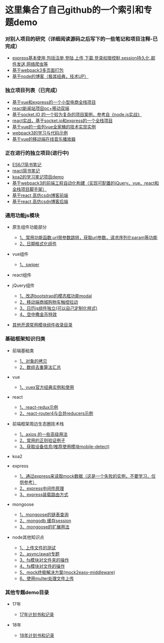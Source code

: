 # 这里集合了自己github的一个索引和专题demo

### 对别人项目的研究（详细阅读源码之后写下的一些笔记和项目注释-已完成）

- [express基本使用,包括注册,登陆,上传,下载,登录权限控制,session持久化,邮件发送,网络爬虫等](https://github.com/yanlele/express)
- [基于webpack3多页面打包](https://github.com/yanlele/webpack-dev)
- [基于node的博客（极其经典，技术UP）](https://github.com/yanlele/N-blog)

### 独立项目列表（已完成）

- [基于vue和express的一个小型电商全栈项目](https://github.com/yanlele/nodeMall)
- [react新闻站项目pc+移动双端](https://github.com/yanlele/React-News)
- [基于socket.IO 的一个较为复杂的项目案例，参考自《node.js实战》](https://github.com/yanlele/chatApplication)
- [react实战，基于socket.io和express的一个全栈项目](https://github.com/yanlele/ReactAppChatWork)
- [基于vue的一些列vue全家桶的技术实现实例](https://github.com/yanlele/vueModel)
- [webpack3的学习与代码示例](https://github.com/yanlele/webpack3Study)
- [基于vue的移动端在线音乐播放器](https://github.com/yanlele/yanle-music)

### 正在进行的独立项目(进行中)

- [ES6/7简书笔记](./book/ES6&7)
- [react简书笔记](book/react专题)
- [koa2的学习笔记项目demo](https://github.com/yanlele/koa-study)
- [基于webpack3的前端工程自动化构建（实现可配置的jQuery、vue、react和全栈项目脚手架）](https://github.com/yanlele/le-cli)
- [基于react 高仿csdn博客前端](https://github.com/yanlele/react-blog-front)
- [基于react 高仿csdn博客后端](https://github.com/yanlele/react-blog-server)

### 通用功能js模块
- 原生组件功能部分
    - [1、常用功能函数:url带参数跳转，获取url参数，请求序列化param等功能](./通用功能js模块/js/1、site/site.js)
    - [2、日期格式化组件](./通用功能js模块/js/2、日期格式化组件/dateFormat.js)
- vue组件
    - [1、swiper](./通用功能js模块/vue/1、swiper/swiper.vue)
- react组件
- jQuery组件
    - [1、改造bootstrap的模态框功能modal](./通用功能js模块/jquery/1、modal)
    - [2、移动端商城购物车触控拉动](./通用功能js模块/jquery/2、touch/touch.js)
    - [3、日历js组件独立(可以自己定制化样式)](./通用功能js模块/jquery/3、calendar/AutoDate.js)
    - [4、空中撒金币特效](./通用功能js模块/jquery/4、点击撒金币特效/canvas撒金币.html)
    
- [其他开源常用模块组件收录目录](./通用功能js模块/other)

### 基础框架知识归类

- 前端基础类
    - [1、对象的拷贝](./18年/1月/对象拷贝)
    - [2、数组去重算法汇总](./18年/1月/数组去重.js)


- vue
    - [1、vuex官方经典实例和使用](./18年/1月/shopping-cart)


- react
    - [1、react-redux示例](./17年/12月/11、react-redux示例)
    - [2、react-router4与合并reducers示例](./17年/12月/12、react-router4与合并reducers示例)


- 前端框架周边生态圈技术栈
    - [1、axios 的一些高级用法](./17年/12月/10、axios%20的一些高级用法)
    - [2、常用的正则验证例子](./17年/12月/13、正则验证)
    - [3、获取设备信息(推荐使用模块mobile-detect)](./17年/12月/14、获取设备信息专题/index.js)
    


- koa2

- express
    - [1、通过express来读取mock数据（这是一个失败的实例，不要学习，仅供参考）](./17年/12月/5、通过express来读取mock数据（这是一个失败的实例，不要学习，仅供参考）)
    - [2、express中间件原理](./18年/1月/express中间件的原理/express中间件原理.js)
    - [3、express装载路由方式](./18年/1月/8、express装载路由的方法)


- mongoose
    - [1、mongoose的链表查询](./17年/12月/7、mongoose的链表查询)
    - [2、mongodb 缓存session](./17年/12月/8、mongodb缓存session)
    - [3、mongoose的扩展用法](./18年/1月/7、mongoose的扩展用法)


- node其他知识点
    - [1、上传文件的测试](/17年/12月/1、上传文件的测试)
    - [2、async/await专题](./17年/12月/2、async&&await)
    - [3、fs模块对文件夹的操作](./17年/12月/3、fs模块学习)
    - [4、fs模块对文件的操作](./17年/12月/4、fs对文件的操作)
    - [5、mock终极解决方案(mock2easy-middleware)](./17年/12月/6、mock终极解决方案/server.js)
    - [6、使用multer处理文件上传](./17年/12月/9、使用multer处理文件上传)



### 其他专题demo目录

- 17年
    - [17年计划书和记录](./book/17年前端进阶计划.md)
        
        
- 18年
    - [18年计划书和记录](./18年/18年计划书.md)
        
        